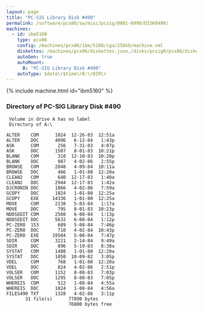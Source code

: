 ```yaml
---
layout: page
title: "PC-SIG Library Disk #490"
permalink: /software/pcx86/sw/misc/pcsig/0001-0999/DISK0490/
machines:
  - id: ibm5160
    type: pcx86
    config: /machines/pcx86/ibm/5160/cga/256kb/machine.xml
    diskettes: /machines/pcx86/diskettes.json,/disks/pcsig0/pcx86/diskettes.json
    autoGen: true
    autoMount:
      B: "PC-SIG Library Disk #490"
    autoType: $date\r$time\rB:\rDIR\r
---
```


{% include machine.html id="ibm5160" %}

### Directory of PC-SIG Library Disk #490

     Volume in drive A has no label
     Directory of A:\

    ALTER    COM      1024  12-26-83  12:51a
    ALTER    DOC      4096   6-12-84   1:43p
    ASK      COM       256   7-31-83   4:07p
    ASK      DOC      1507   8-01-83  10:21p
    BLANK    COM       310  12-10-83  10:20p
    BLANK    DOC       987   4-02-86   2:55p
    BROWSE   COM      2848   4-09-84  10:11a
    BROWSE   DOC       466   1-01-80  12:20a
    CLEAN2   COM       640  12-17-83   1:40a
    CLEAN2   DOC      2944  12-17-83   1:42a
    DJCRONIN DOC      1866   4-02-86   7:59a
    GCOPY    DOC      1024   1-01-80  12:25a
    GCOPY    EXE     14336   1-01-80  12:25a
    MOVE     COM      2138   5-03-84   1:17a
    MOVE     DOC       795   8-01-83  10:23p
    NDOSEDIT COM      2560   6-08-84   1:13p
    NDOSEDIT DOC      5632   6-08-84   1:12p
    PC-ZERO  153       689   5-08-84   7:46p
    PC-ZERO  DOC       710   4-02-84  10:43p
    PC-ZERO  EXE     19584   5-08-84   7:47p
    SDIR     COM      3221   2-14-84   9:49a
    SDIR     DOC       896   5-19-83   8:38a
    SYSTAT   COM      1408   1-01-80  12:20a
    SYSTAT   DOC      1050  10-09-82   3:05p
    VDEL     COM       768   1-01-80  12:20a
    VDEL     DOC       824   4-02-86   2:51p
    VOLSER   COM      1152   8-08-83   7:03p
    VOLSER   DOC      1295   8-08-83   7:05p
    WHEREIS  COM       512   1-08-84   4:55a
    WHEREIS  DOC      1024   1-08-84   4:56a
    FILES490 TXT      1328   4-02-86   3:11p
           31 file(s)      77890 bytes
                           76800 bytes free
